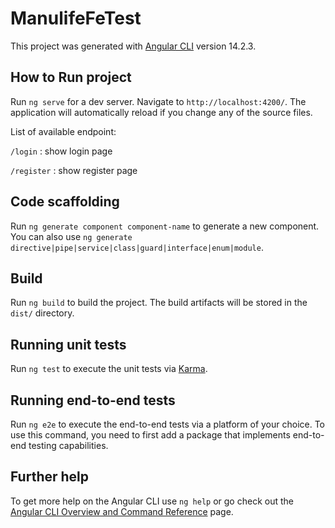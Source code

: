# ManulifeFeTest

This project was generated with [Angular CLI](https://github.com/angular/angular-cli) version 14.2.3.

## How to Run project

Run `ng serve` for a dev server. Navigate to `http://localhost:4200/`. The application will automatically reload if you change any of the source files.

List of available endpoint:

`/login` : show login page

`/register` : show register page

## Code scaffolding

Run `ng generate component component-name` to generate a new component. You can also use `ng generate directive|pipe|service|class|guard|interface|enum|module`.

## Build

Run `ng build` to build the project. The build artifacts will be stored in the `dist/` directory.

## Running unit tests

Run `ng test` to execute the unit tests via [Karma](https://karma-runner.github.io).

## Running end-to-end tests

Run `ng e2e` to execute the end-to-end tests via a platform of your choice. To use this command, you need to first add a package that implements end-to-end testing capabilities.

## Further help

To get more help on the Angular CLI use `ng help` or go check out the [Angular CLI Overview and Command Reference](https://angular.io/cli) page.

